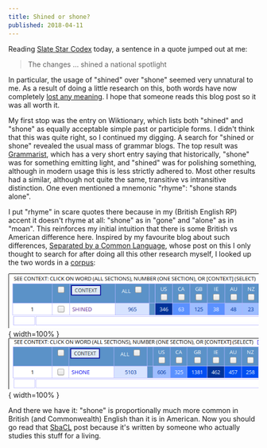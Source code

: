```yaml
---
title: Shined or shone?
published: 2018-04-11
---
```


Reading [Slate Star Codex] today, a sentence in a quote jumped out at
me:

> The changes ... shined a national spotlight

In particular, the usage of "shined" over "shone" seemed very
unnatural to me.  As a result of doing a little research on this, both
words have now completely [lost any meaning].  I hope that someone
reads this blog post so it was all worth it.

My first stop was the entry on Wiktionary, which lists both "shined"
and "shone" as equally acceptable simple past or participle forms.  I
didn't think that this was quite right, so I continued my digging.  A
search for "shined or shone" revealed the usual mass of grammar blogs.
The top result was [Grammarist], which has a very short entry saying
that historically, "shone" was for something emitting light, and
"shined" was for polishing something, although in modern usage this is
less strictly adhered to.  Most other results had a similar, although
not quite the same, transitive vs intransitive distinction.  One even
mentioned a mnemonic "rhyme": "shone stands alone".

I put "rhyme" in scare quotes there because in my (British English RP)
accent it doesn't rhyme at all: "shone" as in "gone" and "alone" as in
"moan".  This reinforces my initial intuition that there is some
British vs American difference here.  Inspired by my favourite blog
about such differences, [Separated by a Common Language], whose post
on this I only thought to search for after doing all this other
research myself, I looked up the two words in a [corpus]:

![GloWbE search for shined](/img/shined.png){ width=100% }
![GloWbE search for shone](/img/shone.png){ width=100% }

And there we have it: "shone" is proportionally much more common in
British (and Commonwealth) English than it is in American.  Now you
should go read that [SbaCL][Separated by a Common Language] post
because it's written by someone who actually studies this stuff for a
living.

[Slate Star Codex]: http://slatestarcodex.com/2018/04/10/why-dcs-low-graduation-rates/
[lost any meaning]: https://en.wikipedia.org/wiki/Semantic_satiation
[Grammarist]: http://grammarist.com/usage/shined-shone/
[Separated by a Common Language]: https://separatedbyacommonlanguage.blogspot.co.uk/2014/02/shone-shined-and-digression-re.html
[corpus]: https://corpus.byu.edu/glowbe/
